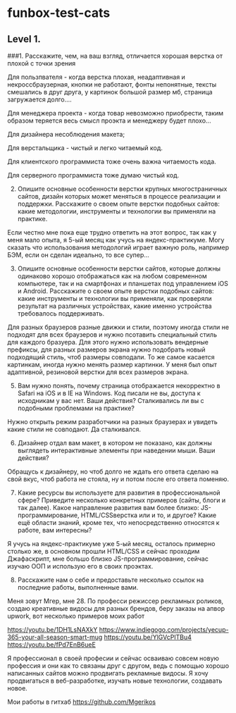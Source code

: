 # funbox-test-cats

## Level 1.


###1. Расскажите, чем, на ваш взгляд, отличается хорошая верстка от плохой с точки зрения

Для пользпвателя - когда верстка плохая, неадаптивная и некроссбраузерная, кнопки не работают, фонты непонятные, тексты смешались в друг друга, у картинок большой размер мб, страница загружается долго....


Для менеджера проекта - когда товар невозможно приобрести, таким образом теряется весь смысл проэкта и менеджеру будет плохо...

Для дизайнера несоблюдения макета;

Для верстальщика - чистый и легко читаемый код.

Для клиентского программиста тоже очень важна читаемость кода.

Для серверного программиста тоже думаю чистый код.


2. Опишите основные особенности верстки крупных многостраничных сайтов, дизайн которых может меняться в процессе реализации и поддержки. Расскажите о своем опыте верстки подобных сайтов: какие методологии, инструменты и технологии вы применяли на практике.

Если честно мне пока еще трудно ответить на этот вопрос, так как у меня мало опыта, я 5-ый месяц как учусь на яндекс-практикуме. Могу сказать что использования методологий играет важную роль, например БЭМ, если он сделан идеально, то все супер...


3. Опишите основные особенности верстки сайтов, которые должны одинаково хорошо отображаться как на любом современном компьютере, так и на смартфонах и планшетах под управлением iOS и Android. Расскажите о своем опыте верстки подобных сайтов: какие инструменты и технологии вы применяли, как проверяли результат на различных устройствах, какие именно устройства требовалось поддерживать.

Для разных браузеров разные движки и стили, поэтому иногда стили не подходят для всех браузеров и нужно псотавить специальный стиль для каждого бразуера. Для этого нужно использовать вендерные префиксы, для разных размеров экрана нужно подобрать новый подходящий стиль, чтоб размеры совподали. То же самое касается картинкам, иногда нужно менять размер картинки.
У меня был опыт адаптивной, резиновой верстки для всех размеров экрана.


5. Вам нужно понять, почему страница отображается некорректно в Safari на iOS и в IE на Windows. Код писали не вы, доступа к исходникам у вас нет. Ваши действия? Сталкивались ли вы с подобными проблемами на практике?

Нужно открыть режим разработчики на разных браузерах и увидеть какие стили не совподают.
Да сталкивался.

6. Дизайнер отдал вам макет, в котором не показано, как должны выглядеть интерактивные элементы при наведении мыши. Ваши действия?

Обращусь к дизайнеру, но чтоб долго не ждать его ответа сделаю на свой вкус, чтоб работа не стояла, ну и потом после его ответа поменяю.


7. Какие ресурсы вы используете для развития в профессиональной сфере? Приведите несколько конкретных примеров (сайты, блоги и так далее).
Какое направление развития вам более близко: JS-программирование, HTML/CSSверстка или и то, и другое?
Какие ещё области знаний, кроме тех, что непосредственно относятся к работе, вам интересны?

Я учусь на яндекс-практикуме уже 5-ый месяц, осталось примерно столько же, в основном прошли HTML/CSS и сейчас проходим Джафаскрипт, мне большо близко JS-программирование, сейчас изучаю ООП и использую его в своих проэктах.



8. Расскажите нам о себе и предоставьте несколько ссылок на последние работы, выполненные вами.

Меня зовут Мгер, мне 28. По професси режиссер рекламных роликов, создаю креативные видосы для разных брендов, беру заказы на апвор upwork, вот несколько примеров моих работ

https://youtu.be/1DH1LsNAXkY
https://www.indiegogo.com/projects/yecup-365-your-all-season-smart-mug
https://youtu.be/YlGVcPITBu4
https://youtu.be/fPd7EnB6ueE

Я профессионал в своей професии и сейчас осваиваю совсем новую профессия и они как то связаны друг с другом, ведь с помощью хорошо написанных сайтов можно продвигать рекламные видосы. Я хочу продвигаться в веб-разработке, изучать новые технологии, создавать новое.

Мои работы в гитхаб https://github.com/Mgerikos
